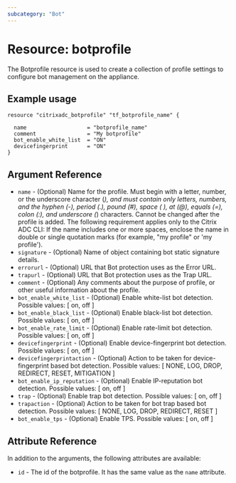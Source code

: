 ```yaml
---
subcategory: "Bot"
---
```


# Resource: botprofile

The Botprofile resource is used to create a collection of profile settings to configure bot management on the appliance.


## Example usage

```hcl
resource "citrixadc_botprofile" "tf_botprofile_name" {

  name                   = "botprofile_name"
  comment                = "My botprofile"
  bot_enable_white_list  = "ON"
  devicefingerprint      = "ON"
}

```


## Argument Reference

* `name` - (Optional) Name for the profile. Must begin with a letter, number, or the underscore character (_), and must contain only letters, numbers, and the hyphen (-), period (.), pound (#), space ( ), at (@), equals (=), colon (:), and underscore (_) characters. Cannot be changed after the profile is added. The following requirement applies only to the Citrix ADC CLI: If the name includes one or more spaces, enclose the name in double or single quotation marks (for example, "my profile" or 'my profile').
* `signature` - (Optional) Name of object containing bot static signature details.
* `errorurl` - (Optional) URL that Bot protection uses as the Error URL.
* `trapurl` - (Optional) URL that Bot protection uses as the Trap URL.
* `comment` - (Optional) Any comments about the purpose of profile, or other useful information about the profile.
* `bot_enable_white_list` - (Optional) Enable white-list bot detection. Possible values: [ on, off ]
* `bot_enable_black_list` - (Optional) Enable black-list bot detection. Possible values: [ on, off ]
* `bot_enable_rate_limit` - (Optional) Enable rate-limit bot detection. Possible values: [ on, off ]
* `devicefingerprint` - (Optional) Enable device-fingerprint bot detection. Possible values: [ on, off ]
* `devicefingerprintaction` - (Optional) Action to be taken for device-fingerprint based bot detection. Possible values: [ NONE, LOG, DROP, REDIRECT, RESET, MITIGATION ]
* `bot_enable_ip_reputation` - (Optional) Enable IP-reputation bot detection. Possible values: [ on, off ]
* `trap` - (Optional) Enable trap bot detection. Possible values: [ on, off ]
* `trapaction` - (Optional) Action to be taken for bot trap based bot detection. Possible values: [ NONE, LOG, DROP, REDIRECT, RESET ]
* `bot_enable_tps` - (Optional) Enable TPS. Possible values: [ on, off ]


## Attribute Reference

In addition to the arguments, the following attributes are available:

* `id` - The id of the botprofile. It has the same value as the `name` attribute.

